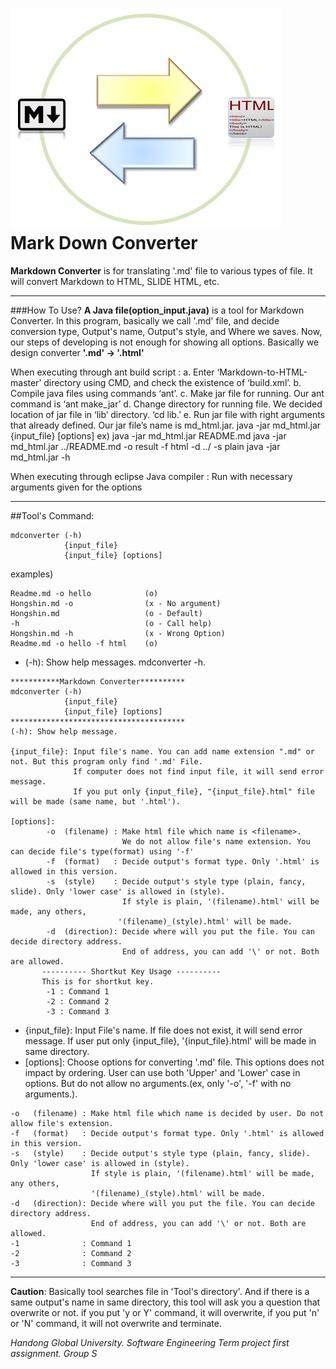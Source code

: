 ![logo](Logo2.png)
Mark Down Converter
===========
**Markdown Converter** is for translating '.md' file to various types of file. It will convert Markdown to HTML, SLIDE HTML, etc.
- - - -
###How To Use?
__A Java file(option_input.java)__ is a tool for Markdown Converter.
In this program, basically we call '.md' file, and decide conversion type, Output's name, Output's style, and Where we saves. Now, our steps of developing is not enough for showing all options. Basically we design converter **'.md' -> '.html'**

When executing through ant build script :
a. Enter ‘Markdown-to-HTML-master’ directory using CMD, and check the existence of ‘build.xml’. 
b. Compile java files using commands ‘ant’.
c. Make jar file for running. Our ant command is ‘ant make_jar’
d. Change directory for running file. We decided location of jar file in ‘lib’ directory. ‘cd lib.’
e. Run jar file with right arguments that already defined. Our jar file’s name is md_html.jar. 
java -jar md_html.jar {input_file} [options]
ex) java -jar md_html.jar README.md
   java -jar md_html.jar ../README.md -o result -f html -d ../ -s plain
   java -jar md_html.jar -h

When executing through eclipse Java compiler
: Run with necessary arguments given for the options
- - - -

##Tool's Command:
```
mdconverter (-h) 
            {input_file}
            {input_file} [options]
```
examples)
```
Readme.md -o hello            (o)
Hongshin.md -o                (x - No argument)
Hongshin.md                   (o - Default)
-h                            (o - Call help)
Hongshin.md -h                (x - Wrong Option)
Readme.md -o hello -f html    (o)
```
   * (-h): Show help messages. mdconverter -h.
```
***********Markdown Converter**********
mdconverter (-h)
            {input_file}
            {input_file} [options]      
***************************************
(-h): Show help message.

{input_file}: Input file's name. You can add name extension ".md" or not. But this program only find '.md' File.
              If computer does not find input file, it will send error message.
              If you put only {input_file}, "{input_file}.html" file will be made (same name, but '.html').

[options]: 
        -o  (filename) : Make html file which name is <filename>.
                         We do not allow file's name extension. You can decide file's type(format) using '-f'
        -f  (format)   : Decide output's format type. Only '.html' is allowed in this version.
        -s  (style)    : Decide output's style type (plain, fancy, slide). Only 'lower case' is allowed in (style). 
                         If style is plain, '(filename).html' will be made, any others,
                        '(filename)_(style).html' will be made.
        -d  (direction): Decide where will you put the file. You can decide directory address.
                         End of address, you can add '\' or not. Both are allowed.
       ---------- Shortkut Key Usage ----------           
       This is for shortkut key.
        -1 : Command 1 
        -2 : Command 2
        -3 : Command 3
```
   * {input_file}: Input File's name. If file does not exist, it will send error message. If user put only {input_file}, '{input_file}.html' will be made in same directory.
   * [options]: Choose options for converting '.md' file. This options does not impact by ordering. User can use both 'Upper' and 'Lower' case in options. But do not allow no arguments.(ex, only '-o', '-f' with no arguments.).
```
-o   (filename) : Make html file which name is decided by user. Do not allow file's extension.
-f   (format)   : Decide output's format type. Only '.html' is allowed in this version.
-s   (style)    : Decide output's style type (plain, fancy, slide). Only 'lower case' is allowed in (style).
                  If style is plain, '(filename).html' will be made, any others, 
                  '(filename)_(style).html' will be made.
-d   (direction): Decide where will you put the file. You can decide directory address.
                  End of address, you can add '\' or not. Both are allowed.
-1              : Command 1
-2              : Command 2
-3              : Command 3
```

----------
 __Caution__: Basically tool searches file in 'Tool's directory'. And if there is a same output's name in same directory, this tool will ask you a question that overwrite or not. if you put 'y or Y' command, it will overwrite, if you put 'n' or 'N' command, it will not overwrite and terminate. 
 
_Handong Global University.
Software Engineering Term project first assignment.
Group S_
